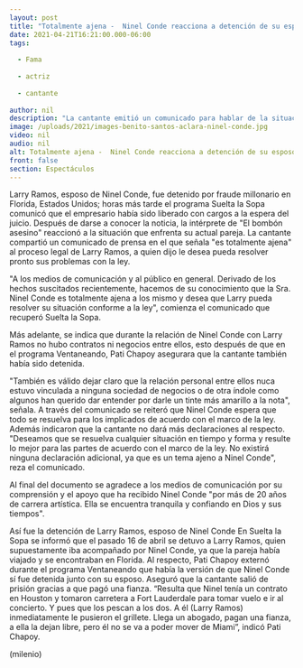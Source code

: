 ```yaml
---
layout: post
title: "Totalmente ajena -  Ninel Conde reacciona a detención de su esposo, Larry Ramos"
date: 2021-04-21T16:21:00.000-06:00
tags:
  
  - Fama
  
  - actriz
  
  - cantante
  
author: nil
description: "La cantante emitió un comunicado para hablar de la situación legal que enfrenta su esposo, detenido por fraude millonario. "
image: /uploads/2021/images-benito-santos-aclara-ninel-conde.jpg
video: nil
audio: nil
alt: Totalmente ajena -  Ninel Conde reacciona a detención de su esposo, Larry Ramos
front: false
section: Espectáculos
---
```


Larry Ramos, esposo de Ninel Conde, fue detenido por fraude millonario en Florida, Estados Unidos; horas más tarde el programa Suelta la Sopa comunicó que el empresario había sido liberado con cargos a la espera del juicio. Después de darse a conocer la noticia, la intérprete de "El bombón asesino" reaccionó a la situación que enfrenta su actual pareja. La cantante compartió un comunicado de prensa en el que señala "es totalmente ajena" al proceso legal de Larry Ramos, a quien dijo le desea pueda resolver pronto sus problemas con la ley.  

​"A los medios de comunicación y al público en general. Derivado de los hechos suscitados recientemente, hacemos de su conocimiento que la Sra. Ninel Conde es totalmente ajena a los mismo y desea que Larry pueda resolver su situación conforme a la ley", comienza el comunicado que recuperó Suelta la Sopa.  

Más adelante, se indica que durante la relación de Ninel Conde con Larry Ramos no hubo contratos ni negocios entre ellos, esto después de que en el programa Ventaneando, Pati Chapoy asegurara que la cantante también había sido detenida.

"También es válido dejar claro que la relación personal entre ellos nuca estuvo vinculada a ninguna sociedad de negocios o de otra índole como algunos han querido dar entender por darle un tinte más amarillo a la nota", señala.  A través del comunicado se reiteró que Ninel Conde espera que todo se resuelva para los implicados de acuerdo con el marco de la ley. Además indicaron que la cantante no dará más declaraciones al respecto.  "Deseamos que se resuelva cualquier situación en tiempo y forma y resulte lo mejor para las partes de acuerdo con el marco de la ley. No existirá ninguna declaración adicional, ya que es un tema ajeno a Ninel Conde", reza el comunicado.

Al final del documento se agradece a los medios de comunicación por su comprensión y el apoyo que ha recibido Ninel Conde "por más de 20 años de carrera artística. Ella se encuentra tranquila y confiando en Dios y sus tiempos".  

Así fue la detención de Larry Ramos, esposo de Ninel Conde En Suelta la Sopa se informó que el pasado 16 de abril se detuvo a Larry Ramos, quien supuestamente iba acompañado por Ninel Conde, ya que la pareja había viajado y se encontraban en Florida.  Al respecto, Pati Chapoy externó durante el programa Ventaneando que había la versión de que Ninel Conde sí fue detenida junto con su esposo. Aseguró que la cantante salió de prisión gracias a que pagó una fianza.   “Resulta que Ninel tenía un contrato en Houston y tomaron carretera a Fort Lauderdale para tomar vuelo e ir al concierto. Y pues que los pescan a los dos. A él (Larry Ramos) inmediatamente le pusieron el grillete. Llega un abogado, pagan una fianza, a ella la dejan libre, pero él no se va a poder mover de Miami”, indicó Pati Chapoy.

(milenio)